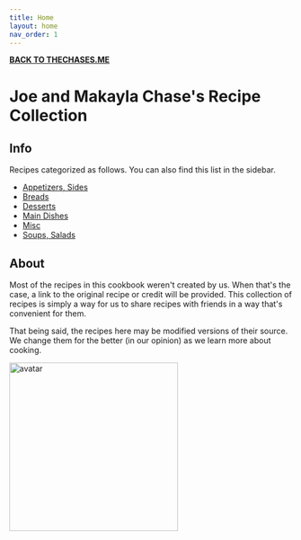 ```yaml
---
title: Home
layout: home
nav_order: 1
---
```


**[BACK TO THECHASES.ME](https://www.thechases.me)**

# Joe and Makayla Chase's Recipe Collection

## Info

Recipes categorized as follows. You can also find this list in the sidebar.

* [Appetizers, Sides](https://www.thechases.me/cookbook/content/appetizers-sides.html)
* [Breads](https://www.thechases.me/cookbook/content/breads.html)
* [Desserts](https://www.thechases.me/cookbook/content/desserts.html)
* [Main Dishes](https://www.thechases.me/cookbook/content/main-dishes.html)
* [Misc](https://www.thechases.me/cookbook/content/misc.html)
* [Soups, Salads](https://www.thechases.me/cookbook/content/soup-salads.html)

## About

Most of the recipes in this cookbook weren't created by us. When that's the case, a link to the original recipe or credit will be provided. This collection of recipes is simply a way for us to share recipes with friends in a way that's convenient for them.

That being said, the recipes here may be modified versions of their source. We change them for the better (in our opinion) as we learn more about cooking.

<img src="https://files.catbox.moe/a7qva1.jpg" alt="avatar" width="300" height="auto">